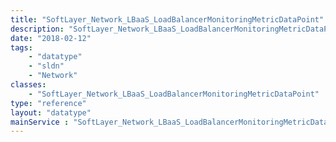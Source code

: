 ```yaml
---
title: "SoftLayer_Network_LBaaS_LoadBalancerMonitoringMetricDataPoint"
description: "SoftLayer_Network_LBaaS_LoadBalancerMonitoringMetricDataPoint is a collection of datapoints retrieved from a load balancer instance. The available metrics are: <ul> <li>The metric value </li> <li>The timestamp when the metric value was obtained </li> </ul> "
date: "2018-02-12"
tags:
    - "datatype"
    - "sldn"
    - "Network"
classes:
    - "SoftLayer_Network_LBaaS_LoadBalancerMonitoringMetricDataPoint"
type: "reference"
layout: "datatype"
mainService : "SoftLayer_Network_LBaaS_LoadBalancerMonitoringMetricDataPoint"
---
```


